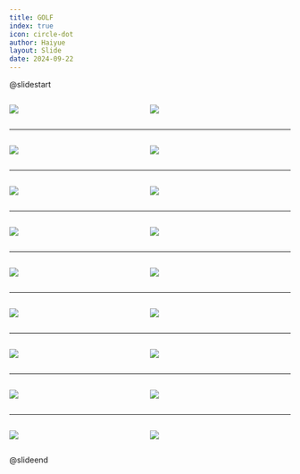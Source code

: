 ```yaml
---
title: GOLF
index: true
icon: circle-dot
author: Haiyue
layout: Slide
date: 2024-09-22
---
```

 
@slidestart

<div style="display:flex">
<div style="flex:1">

![](https://raw.githubusercontent.com/yclord/reading/refs/heads/master/english/Level-Y/GOLF/001.webp)
</div>
<div style="flex:1">

![](https://raw.githubusercontent.com/yclord/reading/refs/heads/master/english/Level-Y/GOLF/002.webp)
</div>
</div>

---

<div style="display:flex">
<div style="flex:1">

![](https://raw.githubusercontent.com/yclord/reading/refs/heads/master/english/Level-Y/GOLF/003.webp)
</div>
<div style="flex:1">

![](https://raw.githubusercontent.com/yclord/reading/refs/heads/master/english/Level-Y/GOLF/004.webp)
</div>
</div>

---

<div style="display:flex">
<div style="flex:1">

![](https://raw.githubusercontent.com/yclord/reading/refs/heads/master/english/Level-Y/GOLF/005.webp)
</div>
<div style="flex:1">

![](https://raw.githubusercontent.com/yclord/reading/refs/heads/master/english/Level-Y/GOLF/006.webp)
</div>
</div>

---

<div style="display:flex">
<div style="flex:1">

![](https://raw.githubusercontent.com/yclord/reading/refs/heads/master/english/Level-Y/GOLF/007.webp)
</div>
<div style="flex:1">

![](https://raw.githubusercontent.com/yclord/reading/refs/heads/master/english/Level-Y/GOLF/008.webp)
</div>
</div>

---

<div style="display:flex">
<div style="flex:1">

![](https://raw.githubusercontent.com/yclord/reading/refs/heads/master/english/Level-Y/GOLF/009.webp)
</div>
<div style="flex:1">

![](https://raw.githubusercontent.com/yclord/reading/refs/heads/master/english/Level-Y/GOLF/010.webp)
</div>
</div>

---

<div style="display:flex">
<div style="flex:1">

![](https://raw.githubusercontent.com/yclord/reading/refs/heads/master/english/Level-Y/GOLF/011.webp)
</div>
<div style="flex:1">

![](https://raw.githubusercontent.com/yclord/reading/refs/heads/master/english/Level-Y/GOLF/012.webp)
</div>
</div>

---

<div style="display:flex">
<div style="flex:1">

![](https://raw.githubusercontent.com/yclord/reading/refs/heads/master/english/Level-Y/GOLF/013.webp)
</div>
<div style="flex:1">

![](https://raw.githubusercontent.com/yclord/reading/refs/heads/master/english/Level-Y/GOLF/014.webp)
</div>
</div>

---

<div style="display:flex">
<div style="flex:1">

![](https://raw.githubusercontent.com/yclord/reading/refs/heads/master/english/Level-Y/GOLF/015.webp)
</div>
<div style="flex:1">

![](https://raw.githubusercontent.com/yclord/reading/refs/heads/master/english/Level-Y/GOLF/016.webp)
</div>
</div>

---

<div style="display:flex">
<div style="flex:1">

![](https://raw.githubusercontent.com/yclord/reading/refs/heads/master/english/Level-Y/GOLF/017.webp)
</div>
<div style="flex:1">

![](https://raw.githubusercontent.com/yclord/reading/refs/heads/master/english/Level-Y/GOLF/018.webp)
</div>
</div>

@slideend